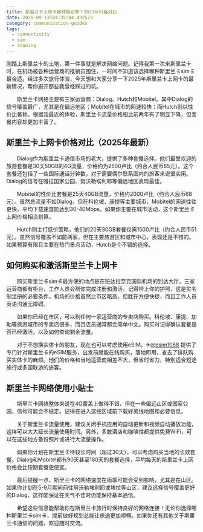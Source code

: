```yaml
---
title: 斯里兰卡上网卡哪种最划算？2023年价格对比
date: 2025-09-13T04:35:04.492573
category: communication-guides
tags:
  - connectivity
  - sim
  - roaming
---
```


刚踏上斯里兰卡的土地，第一件事就是解决网络问题。记得我第一次来斯里兰卡时，在机场被各种运营商的推销员围住，一时间不知道该选择哪种斯里兰卡sim卡最合适。经过多次旅行体验，今天想和大家分享一下2025年斯里兰卡上网卡的最新情况，帮你避开那些我曾经踩过的坑。

　　斯里兰卡网络主要有三家运营商：Dialog、Hutch和Mobitel。其中Dialog的信号覆盖最广，尤其是在偏远地区；Mobitel在城市的网速较快；而Hutch则以性价比著称。根据我最近的体验，斯里兰卡流量价格相比前两年有了明显下降，但套餐内容却更加丰富了。

## 斯里兰卡上网卡价格对比（2025年最新）

　　Dialog作为斯里兰卡通信市场的老大，提供了多种套餐选择。他们最受欢迎的旅游套餐是30天50GB的4G流量，价格约为2500卢比（约合人民币85元）。这个套餐还包括了一些国际通话分钟数，对于需要偶尔联系国内的旅客来说很实用。Dialog的信号在雅拉国家公园、努沃勒埃利耶等偏远地区表现最佳。

　　Mobitel的性价比套餐是25天40GB流量，价格约2000卢比（约合人民币68元）。虽然总流量不如Dialog，但在科伦坡、康提等主要城市，Mobitel的网速往往更快，平均下载速度能达到30-40Mbps。如果你主要在城市活动，这个斯里兰卡上网价格相当划算。

　　Hutch则主打低价策略，他们的20天30GB套餐仅需1500卢比（约合人民币51元）。虽然信号覆盖不如前两家，但在主要旅游区和城市中心，表现还是不错的。如果预算有限且主要在热门景点活动，Hutch是个不错的选择。

## 如何购买和激活斯里兰卡上网卡

　　购买斯里兰卡sim卡最方便的地点是在班达拉奈克国际机场的到达大厅。三家运营商都有柜台，工作人员会帮你完成注册和激活。记得带上你的护照，这是实名制注册的必要条件。机场的价格虽然比市区略高，但胜在方便快捷，而且工作人员英语沟通无障碍。

　　如果你已经在市区，可以到任何一家运营商的专卖店购买。科伦坡、康提、加勒等旅游城市的专卖店很多，而且店员通常都会简单中文。购买时记得确认套餐是否已经激活，以及如何查询剩余流量。

　　对于不想换实体卡的朋友，现在也可以考虑使用eSIM。✈[@esim1088](https://t.me/s/esim1088) 提供了专门针对斯里兰卡的eSIM服务，出发前就能在线购买，落地即用，省去了排队购买实体卡的麻烦。他们的价格和当地运营商相差不大，但省时省力，特别适合短途旅行或多国联游的旅客。

## 斯里兰卡网络使用小贴士

　　斯里兰卡网络整体来说在4G覆盖上做得不错，但在一些偏远山区或国家公园，信号可能会不稳定。记得在进入这些区域前下载好离线地图和必要信息。

　　关于斯里兰卡流量使用，建议关闭手机应用的自动更新和视频自动播放功能，这样可以大大延长流量使用时间。另外，多数酒店和咖啡馆都提供免费WiFi，可以在这些地方备份照片或进行大流量操作。

　　如果你计划在斯里兰卡待较长时间（超过30天），可以考虑购买当地的长效套餐。Dialog和Mobitel都有90天甚至180天的套餐选择，平均每天的斯里兰卡上网价格会比短期套餐更便宜。

　　最后提醒一点，斯里兰卡的网络速度在雨季可能会受到影响，尤其是在山区。如果你计划在5-9月期间前往努沃勒埃利耶或埃拉等山区，建议选择信号覆盖更好的Dialog，这样能保证在天气不佳时仍能保持基本通信。

　　希望这些信息能帮助你在斯里兰卡旅行时保持良好的网络连接！无论你选择哪种斯里兰卡sim卡，提前做好规划总能让旅途更加顺畅。如果你还有其他关于斯里兰卡通信的问题，欢迎随时交流。